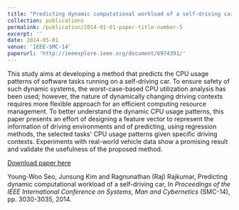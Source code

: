 ```yaml
---
title: "Predicting dynamic computational workload of a self-driving car"
collection: publications
permalink: /publication/2014-01-01-paper-title-number-5
excerpt: ''
date: 2014-05-01
venue: 'IEEE-SMC-14'
paperurl: 'http://ieeexplore.ieee.org/document/6974391/'
---
```

This study aims at developing a method that predicts the CPU usage patterns of software tasks running on a self-driving car. To ensure safety of such dynamic systems, the worst-case-based CPU utilization analysis has been used; however, the nature of dynamically changing driving contexts requires more flexible approach for an efficient computing resource management. To better understand the dynamic CPU usage patterns, this paper presents an effort of designing a feature vector to represent the information of driving environments and of predicting, using regression methods, the selected tasks' CPU usage patterns given specific driving contexts. Experiments with real-world vehicle data show a promising result and validate the usefulness of the proposed method.

[Download paper here](http://ieeexplore.ieee.org/document/6974391/)

Young-Woo Seo, Junsung Kim and Ragnunathan (Raj) Rajkumar, Predicting dynamic computational workload of a self-driving car, In <i>Proceedings of the IEEE International Conference on Systems, Man and Cybernetics</i> (SMC-14), pp. 3030-3035, 2014. 